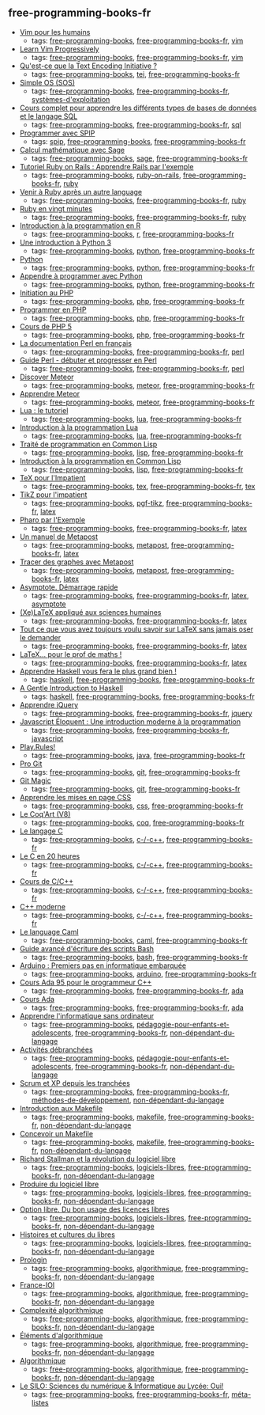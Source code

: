 free-programming-books-fr 
---
* [Vim pour les humains](https://vimebook.com/fr)
    * tags: [free-programming-books](../tags/free-programming-books.md), [free-programming-books-fr](../tags/free-programming-books-fr.md), [vim](../tags/vim.md)
* [Learn Vim Progressively](http://yannesposito.com/Scratch/fr/blog/Learn-Vim-Progressively/)
    * tags: [free-programming-books](../tags/free-programming-books.md), [free-programming-books-fr](../tags/free-programming-books-fr.md), [vim](../tags/vim.md)
* [Qu'est-ce que la Text Encoding Initiative ?](http://books.openedition.org/oep/1237)
    * tags: [free-programming-books](../tags/free-programming-books.md), [tei](../tags/tei.md), [free-programming-books-fr](../tags/free-programming-books-fr.md)
* [Simple OS (SOS)](http://sos.enix.org/fr/SOSDownload)
    * tags: [free-programming-books](../tags/free-programming-books.md), [free-programming-books-fr](../tags/free-programming-books-fr.md), [systèmes-d'exploitation](../tags/systèmes-d'exploitation.md)
* [Cours complet pour apprendre les différents types de bases de données et le langage SQL](https://sgbd.developpez.com/tutoriels/cours-complet-bdd-sql/)
    * tags: [free-programming-books](../tags/free-programming-books.md), [free-programming-books-fr](../tags/free-programming-books-fr.md), [sql](../tags/sql.md)
* [Programmer avec SPIP](http://programmer.spip.net)
    * tags: [spip](../tags/spip.md), [free-programming-books](../tags/free-programming-books.md), [free-programming-books-fr](../tags/free-programming-books-fr.md)
* [Calcul mathématique avec Sage](https://hal.inria.fr/inria-00540485/file/sagebook-web-20130530.pdf)
    * tags: [free-programming-books](../tags/free-programming-books.md), [sage](../tags/sage.md), [free-programming-books-fr](../tags/free-programming-books-fr.md)
* [Tutoriel Ruby on Rails : Apprendre Rails par l'exemple](http://french.railstutorial.org/chapters/beginning)
    * tags: [free-programming-books](../tags/free-programming-books.md), [ruby-on-rails](../tags/ruby-on-rails.md), [free-programming-books-fr](../tags/free-programming-books-fr.md), [ruby](../tags/ruby.md)
* [Venir à Ruby après un autre language](https://www.ruby-lang.org/fr/documentation/ruby-from-other-languages/)
    * tags: [free-programming-books](../tags/free-programming-books.md), [free-programming-books-fr](../tags/free-programming-books-fr.md), [ruby](../tags/ruby.md)
* [Ruby en vingt minutes](https://www.ruby-lang.org/fr/documentation/quickstart/)
    * tags: [free-programming-books](../tags/free-programming-books.md), [free-programming-books-fr](../tags/free-programming-books-fr.md), [ruby](../tags/ruby.md)
* [Introduction à la programmation en R](http://cran.r-project.org/doc/contrib/Goulet_introduction_programmation_R.pdf)
    * tags: [free-programming-books](../tags/free-programming-books.md), [r](../tags/r.md), [free-programming-books-fr](../tags/free-programming-books-fr.md)
* [Une introduction à Python 3](https://perso.limsi.fr/pointal/python:courspython3)
    * tags: [free-programming-books](../tags/free-programming-books.md), [python](../tags/python.md), [free-programming-books-fr](../tags/free-programming-books-fr.md)
* [Python](http://www.lincoste.com/ebooks/pdf/informatique/python.pdf)
    * tags: [free-programming-books](../tags/free-programming-books.md), [python](../tags/python.md), [free-programming-books-fr](../tags/free-programming-books-fr.md)
* [Appendre à programmer avec Python](http://inforef.be/swi/python.htm)
    * tags: [free-programming-books](../tags/free-programming-books.md), [python](../tags/python.md), [free-programming-books-fr](../tags/free-programming-books-fr.md)
* [Initiation au PHP](http://framasoft.net/IMG/pdf/initiation_php.pdf)
    * tags: [free-programming-books](../tags/free-programming-books.md), [php](../tags/php.md), [free-programming-books-fr](../tags/free-programming-books-fr.md)
* [Programmer en PHP](http://www.lincoste.com/ebooks/pdf/informatique/programmer_php.pdf)
    * tags: [free-programming-books](../tags/free-programming-books.md), [php](../tags/php.md), [free-programming-books-fr](../tags/free-programming-books-fr.md)
* [Cours de PHP 5](http://g-rossolini.developpez.com/tutoriels/php/cours/?page=introduction)
    * tags: [free-programming-books](../tags/free-programming-books.md), [php](../tags/php.md), [free-programming-books-fr](../tags/free-programming-books-fr.md)
* [La documentation Perl en français](http://perl.mines-albi.fr/DocFr.html)
    * tags: [free-programming-books](../tags/free-programming-books.md), [free-programming-books-fr](../tags/free-programming-books-fr.md), [perl](../tags/perl.md)
* [Guide Perl - débuter et progresser en Perl](http://formation-perl.fr/guide-perl.html)
    * tags: [free-programming-books](../tags/free-programming-books.md), [free-programming-books-fr](../tags/free-programming-books-fr.md), [perl](../tags/perl.md)
* [Discover Meteor](http://fr.discovermeteor.com)
    * tags: [free-programming-books](../tags/free-programming-books.md), [meteor](../tags/meteor.md), [free-programming-books-fr](../tags/free-programming-books-fr.md)
* [Apprendre Meteor](https://mquandalle.gitbooks.io/apprendre-meteor/content/)
    * tags: [free-programming-books](../tags/free-programming-books.md), [meteor](../tags/meteor.md), [free-programming-books-fr](../tags/free-programming-books-fr.md)
* [Lua : le tutoriel](http://wxlua.developpez.com/tutoriels/lua/general/cours-complet/)
    * tags: [free-programming-books](../tags/free-programming-books.md), [lua](../tags/lua.md), [free-programming-books-fr](../tags/free-programming-books-fr.md)
* [Introduction à la programmation Lua](http://www.luteus.biz/Download/LoriotPro_Doc/LUA/LUA_Training_FR/Introduction_Programmation.html)
    * tags: [free-programming-books](../tags/free-programming-books.md), [lua](../tags/lua.md), [free-programming-books-fr](../tags/free-programming-books-fr.md)
* [Traité de programmation en Common Lisp](http://dept-info.labri.fr/~strandh/Teaching/Programmation-Symbolique/Common/Book/HTML/programmation.html)
    * tags: [free-programming-books](../tags/free-programming-books.md), [lisp](../tags/lisp.md), [free-programming-books-fr](../tags/free-programming-books-fr.md)
* [Introduction à la programmation en Common Lisp](http://www.algo.be/logo1/lisp/intro-lisp.pdf)
    * tags: [free-programming-books](../tags/free-programming-books.md), [lisp](../tags/lisp.md), [free-programming-books-fr](../tags/free-programming-books-fr.md)
* [TeX pour l'Impatient](http://www.apprendre-en-ligne.net/LaTeX/teximpatient.pdf)
    * tags: [free-programming-books](../tags/free-programming-books.md), [tex](../tags/tex.md), [free-programming-books-fr](../tags/free-programming-books-fr.md), [tex](../tags/tex.md)
* [TikZ pour l'impatient](http://math.et.info.free.fr/TikZ/)
    * tags: [free-programming-books](../tags/free-programming-books.md), [pgf-tikz](../tags/pgf-tikz.md), [free-programming-books-fr](../tags/free-programming-books-fr.md), [latex](../tags/latex.md)
* [Pharo par l'Exemple](http://pharobyexample.org/fr/)
    * tags: [free-programming-books](../tags/free-programming-books.md), [free-programming-books-fr](../tags/free-programming-books-fr.md), [latex](../tags/latex.md)
* [Un manuel de Metapost](http://melusine.eu.org/syracuse/metapost/f-mpman-2.pdf)
    * tags: [free-programming-books](../tags/free-programming-books.md), [metapost](../tags/metapost.md), [free-programming-books-fr](../tags/free-programming-books-fr.md), [latex](../tags/latex.md)
* [Tracer des graphes avec Metapost](http://melusine.eu.org/syracuse/metapost/f-mpgraph.pdf)
    * tags: [free-programming-books](../tags/free-programming-books.md), [metapost](../tags/metapost.md), [free-programming-books-fr](../tags/free-programming-books-fr.md), [latex](../tags/latex.md)
* [Asymptote. Démarrage rapide](http://cgmaths.fr/cgFiles/Dem_Rapide.pdf)
    * tags: [free-programming-books](../tags/free-programming-books.md), [free-programming-books-fr](../tags/free-programming-books-fr.md), [latex](../tags/latex.md), [asymptote](../tags/asymptote.md)
* [(Xe)LaTeX appliqué aux sciences humaines](http://geekographie.maieul.net/95)
    * tags: [free-programming-books](../tags/free-programming-books.md), [free-programming-books-fr](../tags/free-programming-books-fr.md), [latex](../tags/latex.md)
* [Tout ce que vous avez toujours voulu savoir sur LaTeX sans jamais oser le demander](http://framabook.org/tout-sur-latex/)
    * tags: [free-programming-books](../tags/free-programming-books.md), [free-programming-books-fr](../tags/free-programming-books-fr.md), [latex](../tags/latex.md)
* [LaTeX... pour le prof de maths !](http://math.univ-lyon1.fr/irem/IMG/pdf/LatexPourProfMaths3.pdf)
    * tags: [free-programming-books](../tags/free-programming-books.md), [free-programming-books-fr](../tags/free-programming-books-fr.md), [latex](../tags/latex.md)
* [Apprendre Haskell vous fera le plus grand bien !](http://lyah.haskell.fr)
    * tags: [haskell](../tags/haskell.md), [free-programming-books](../tags/free-programming-books.md), [free-programming-books-fr](../tags/free-programming-books-fr.md)
* [A Gentle Introduction to Haskell](http://gorgonite.developpez.com/livres/traductions/haskell/gentle-haskell/)
    * tags: [haskell](../tags/haskell.md), [free-programming-books](../tags/free-programming-books.md), [free-programming-books-fr](../tags/free-programming-books-fr.md)
* [Apprendre jQuery](https://sutterlity.gitbooks.io/apprendre-jquery/content/)
    * tags: [free-programming-books](../tags/free-programming-books.md), [free-programming-books-fr](../tags/free-programming-books-fr.md), [jquery](../tags/jquery.md)
* [Javascript Éloquent : Une introduction moderne à la programmation](http://fr.eloquentjavascript.net)
    * tags: [free-programming-books](../tags/free-programming-books.md), [free-programming-books-fr](../tags/free-programming-books-fr.md), [javascript](../tags/javascript.md)
* [Play.Rules!](http://3monkeys.github.io/play.rules/)
    * tags: [free-programming-books](../tags/free-programming-books.md), [java](../tags/java.md), [free-programming-books-fr](../tags/free-programming-books-fr.md)
* [Pro Git](http://www.git-scm.com/book/fr/v2)
    * tags: [free-programming-books](../tags/free-programming-books.md), [git](../tags/git.md), [free-programming-books-fr](../tags/free-programming-books-fr.md)
* [Git Magic](http://www-cs-students.stanford.edu/~blynn/gitmagic/intl/fr/)
    * tags: [free-programming-books](../tags/free-programming-books.md), [git](../tags/git.md), [free-programming-books-fr](../tags/free-programming-books-fr.md)
* [Apprendre les mises en page CSS](http://fr.learnlayout.com)
    * tags: [free-programming-books](../tags/free-programming-books.md), [css](../tags/css.md), [free-programming-books-fr](../tags/free-programming-books-fr.md)
* [Le Coq'Art (V8)](http://www.labri.fr/perso/casteran/CoqArt/)
    * tags: [free-programming-books](../tags/free-programming-books.md), [coq](../tags/coq.md), [free-programming-books-fr](../tags/free-programming-books-fr.md)
* [Le langage C](https://zestedesavoir.com/tutoriels/755/le-langage-c-1/)
    * tags: [free-programming-books](../tags/free-programming-books.md), [c-/-c++](../tags/c--c++.md), [free-programming-books-fr](../tags/free-programming-books-fr.md)
* [Le C en 20 heures](http://framabook.org/le-c-en-20-heures-2/)
    * tags: [free-programming-books](../tags/free-programming-books.md), [c-/-c++](../tags/c--c++.md), [free-programming-books-fr](../tags/free-programming-books-fr.md)
* [Cours de C/C++](http://casteyde.christian.free.fr/cpp/cours/online/book1.html)
    * tags: [free-programming-books](../tags/free-programming-books.md), [c-/-c++](../tags/c--c++.md), [free-programming-books-fr](../tags/free-programming-books-fr.md)
* [C++ moderne](http://guillaume.belz.free.fr/doku.php?id=programmez_avec_le_langage_c)
    * tags: [free-programming-books](../tags/free-programming-books.md), [c-/-c++](../tags/c--c++.md), [free-programming-books-fr](../tags/free-programming-books-fr.md)
* [Le language Caml](http://caml.inria.fr)
    * tags: [free-programming-books](../tags/free-programming-books.md), [caml](../tags/caml.md), [free-programming-books-fr](../tags/free-programming-books-fr.md)
* [Guide avancé d'écriture des scripts Bash](http://abs.traduc.org/abs-fr/)
    * tags: [free-programming-books](../tags/free-programming-books.md), [bash](../tags/bash.md), [free-programming-books-fr](../tags/free-programming-books-fr.md)
* [Arduino : Premiers pas en informatique embarquée](http://eskimon.fr/ebook-tutoriel-arduino)
    * tags: [free-programming-books](../tags/free-programming-books.md), [arduino](../tags/arduino.md), [free-programming-books-fr](../tags/free-programming-books-fr.md)
* [Cours Ada 95 pour le programmeur C++](http://d.feneuille.free.fr/c++%20to%20ada%201.0a.pdf)
    * tags: [free-programming-books](../tags/free-programming-books.md), [free-programming-books-fr](../tags/free-programming-books-fr.md), [ada](../tags/ada.md)
* [Cours Ada](http://d.feneuille.free.fr/cours-ada-iut.zip)
    * tags: [free-programming-books](../tags/free-programming-books.md), [free-programming-books-fr](../tags/free-programming-books-fr.md), [ada](../tags/ada.md)
* [Apprendre l'informatique sans ordinateur](https://interstices.info/jcms/c_47072/enseigner-et-apprendre-les-sciences-informatiques-a-lecole)
    * tags: [free-programming-books](../tags/free-programming-books.md), [pédagogie-pour-enfants-et-adolescents](../tags/pédagogie-pour-enfants-et-adolescents.md), [free-programming-books-fr](../tags/free-programming-books-fr.md), [non-dépendant-du-langage](../tags/non-dépendant-du-langage.md)
* [Activités débranchées](https://pixees.fr/?cat=612)
    * tags: [free-programming-books](../tags/free-programming-books.md), [pédagogie-pour-enfants-et-adolescents](../tags/pédagogie-pour-enfants-et-adolescents.md), [free-programming-books-fr](../tags/free-programming-books-fr.md), [non-dépendant-du-langage](../tags/non-dépendant-du-langage.md)
* [Scrum et XP depuis les tranchées](http://www.infoq.com/resource/news/2007/06/scrum-xp-book/en/resources/ScrumAndXpFromTheTrenches_French.pdf)
    * tags: [free-programming-books](../tags/free-programming-books.md), [free-programming-books-fr](../tags/free-programming-books-fr.md), [méthodes-de-développement](../tags/méthodes-de-développement.md), [non-dépendant-du-langage](../tags/non-dépendant-du-langage.md)
* [Introduction aux Makefile](http://eric.bachard.free.fr/UTBM_LO22/P07/C/Documentation/C/make/intro_makefile.pdf)
    * tags: [free-programming-books](../tags/free-programming-books.md), [makefile](../tags/makefile.md), [free-programming-books-fr](../tags/free-programming-books-fr.md), [non-dépendant-du-langage](../tags/non-dépendant-du-langage.md)
* [Concevoir un Makefile](http://icps.u-strasbg.fr/people/loechner/public_html/enseignement/GL/make.pdf)
    * tags: [free-programming-books](../tags/free-programming-books.md), [makefile](../tags/makefile.md), [free-programming-books-fr](../tags/free-programming-books-fr.md), [non-dépendant-du-langage](../tags/non-dépendant-du-langage.md)
* [Richard Stallman et la révolution du logiciel libre](http://framabook.org/richard-stallman-et-la-revolution-du-logiciel-libre-2/)
    * tags: [free-programming-books](../tags/free-programming-books.md), [logiciels-libres](../tags/logiciels-libres.md), [free-programming-books-fr](../tags/free-programming-books-fr.md), [non-dépendant-du-langage](../tags/non-dépendant-du-langage.md)
* [Produire du logiciel libre](http://framabook.org/produire-du-logiciel-libre-2/)
    * tags: [free-programming-books](../tags/free-programming-books.md), [logiciels-libres](../tags/logiciels-libres.md), [free-programming-books-fr](../tags/free-programming-books-fr.md), [non-dépendant-du-langage](../tags/non-dépendant-du-langage.md)
* [Option libre. Du bon usage des licences libres](http://framabook.org/optionlibre-dubonusagedeslicenceslibres/)
    * tags: [free-programming-books](../tags/free-programming-books.md), [logiciels-libres](../tags/logiciels-libres.md), [free-programming-books-fr](../tags/free-programming-books-fr.md), [non-dépendant-du-langage](../tags/non-dépendant-du-langage.md)
* [Histoires et cultures du libres](http://framabook.org/histoiresetculturesdulibre/)
    * tags: [free-programming-books](../tags/free-programming-books.md), [logiciels-libres](../tags/logiciels-libres.md), [free-programming-books-fr](../tags/free-programming-books-fr.md), [non-dépendant-du-langage](../tags/non-dépendant-du-langage.md)
* [Prologin](https://prologin.org)
    * tags: [free-programming-books](../tags/free-programming-books.md), [algorithmique](../tags/algorithmique.md), [free-programming-books-fr](../tags/free-programming-books-fr.md), [non-dépendant-du-langage](../tags/non-dépendant-du-langage.md)
* [France-IOI](http://www.france-ioi.org)
    * tags: [free-programming-books](../tags/free-programming-books.md), [algorithmique](../tags/algorithmique.md), [free-programming-books-fr](../tags/free-programming-books-fr.md), [non-dépendant-du-langage](../tags/non-dépendant-du-langage.md)
* [Complexité algorithmique](http://www.liafa.univ-paris-diderot.fr/~sperifel/livre_complexite.html)
    * tags: [free-programming-books](../tags/free-programming-books.md), [algorithmique](../tags/algorithmique.md), [free-programming-books-fr](../tags/free-programming-books-fr.md), [non-dépendant-du-langage](../tags/non-dépendant-du-langage.md)
* [Éléments d'algorithmique](http://www-igm.univ-mlv.fr/~berstel/Elements/Elements.pdf)
    * tags: [free-programming-books](../tags/free-programming-books.md), [algorithmique](../tags/algorithmique.md), [free-programming-books-fr](../tags/free-programming-books-fr.md), [non-dépendant-du-langage](../tags/non-dépendant-du-langage.md)
* [Algorithmique](http://pauillac.inria.fr/~quercia/cdrom/cours/)
    * tags: [free-programming-books](../tags/free-programming-books.md), [algorithmique](../tags/algorithmique.md), [free-programming-books-fr](../tags/free-programming-books-fr.md), [non-dépendant-du-langage](../tags/non-dépendant-du-langage.md)
* [Le SILO: Sciences du numérique &amp; Informatique au Lycée: Oui!](https://wiki.inria.fr/sciencinfolycee/Accueil)
    * tags: [free-programming-books](../tags/free-programming-books.md), [free-programming-books-fr](../tags/free-programming-books-fr.md), [méta-listes](../tags/méta-listes.md)

